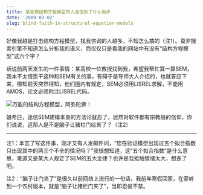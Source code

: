 ```yaml
---
title: 某些做结构方程模型的人迷信到了什么地步
date: '2009-03-02'
slug: blind-faith-in-structural-equation-models
---
```


好像我越是打击结构方程模型，找我咨询的人越多，不知怎么搞的（注1）。莫非搜索引擎不知道怎么分析我的语义，而仅仅只是看我的网站中有没有“结构方程模型”这六个字？

话说前两天发生的一件事情：某高校一位教授找到我，希望我帮忙算一算SEM，我本不太情愿干这种和SEM有关的事，有碍于是导师大人介绍的，也就答应下来，哪知前天突然得知，他们圈内有规定，SEM必须用LISREL求解，不能用AMOS，论文必须附注LISREL代码。

![万能的结构方程模型，阿弥陀佛！](https://db.yihui.name/imgur/XF0QuIQ.gif)

娘希匹，迷信SEM建模本身的方法论就忍了，居然对软件都有宗教般的信仰，你们说说，这帮人是不是脑子让猪栏门给夹了？（注2）

---

注1：本忘了写这件事，刚才又有人发邮件问，“您在验证模型出现过五个拟合指数只出现其中的两三个不全的情况吗？”我很想知道，这“五个拟合指数”是什么意思，难道又是某大人规定了SEM的五大金律？也许是我抵触情绪太大，想歪了吧。

注2：“脑子让门夹了”是很久以前网络上流行的一句话，我前年寒假回家，在家听到一个农村版本，就是“脑子让猪栏门夹了”，当即忍俊不禁。

